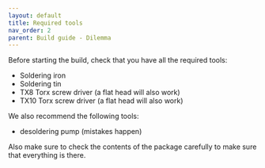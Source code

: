 ```yaml
---
layout: default
title: Required tools
nav_order: 2
parent: Build guide - Dilemma
---
```


Before starting the build, check that you have all the required tools:

- Soldering iron
- Soldering tin
- TX8 Torx screw driver (a flat head will also work)
- TX10 Torx screw driver (a flat head will also work)

We also recommend the following tools:

- desoldering pump (mistakes happen)

Also make sure to check the contents of the package carefully to make sure that everything is there.
